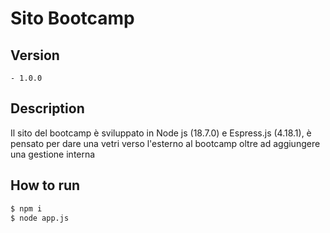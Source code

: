 # Sito Bootcamp

## Version

    - 1.0.0 

## Description

Il sito del bootcamp è sviluppato in Node js (18.7.0) e Espress.js (4.18.1), è pensato per dare una vetri verso l'esterno al bootcamp oltre ad aggiungere una gestione interna 

## How to run

```bash
$ npm i
$ node app.js
```
